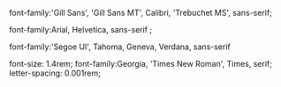 font-family:'Gill Sans', 'Gill Sans MT', Calibri, 'Trebuchet MS', sans-serif;

font-family:Arial, Helvetica, sans-serif ;

font-family:'Segoe UI', Tahoma, Geneva, Verdana, sans-serif


font-size: 1.4rem;
font-family:Georgia, 'Times New Roman', Times, serif;
letter-spacing: 0.001rem;